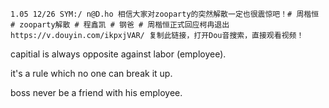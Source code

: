 ```
1.05 12/26 SYM:/ n@D.ho 相信大家对zooparty的突然解散一定也很震惊吧！# 周楷恒 # zooparty解散 # 程鑫凯 # 钢爸 # 周楷恒正式回应柯冉退出  https://v.douyin.com/ikpxjVAR/ 复制此链接，打开Dou音搜索，直接观看视频！
```

capitial is always opposite against labor (employee).

it's a rule which no one can break it up.

boss never be a friend with his employee.
